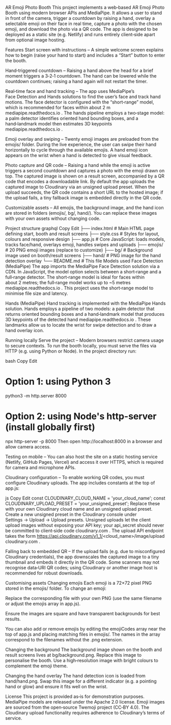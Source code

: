 AR Emoji Photo Booth
This project implements a web‑based AR Emoji Photo Booth using modern browser APIs and MediaPipe. It allows a user to stand in front of the camera, trigger a countdown by raising a hand, overlay a selectable emoji on their face in real time, capture a photo with the chosen emoji, and download the photo via a QR code. The app is designed to be deployed as a static site (e.g. Netlify) and runs entirely client‑side apart from optional image hosting.

Features
Start screen with instructions – A simple welcome screen explains how to begin (raise your hand to start) and includes a “Start” button to enter the booth.

Hand‑triggered countdown – Raising a hand above the head for a brief moment triggers a 3‑2‑1 countdown. The hand can be lowered while the countdown continues; raising a hand again will not restart the timer.

Real‑time face and hand tracking – The app uses MediaPipe’s Face Detection and Hands solutions to find the user’s face and track hand motions. The face detector is configured with the “short‑range” model, which is recommended for faces within about 2 m
mediapipe.readthedocs.io
. The hands pipeline employs a two‑stage model: a palm detector identifies oriented hand bounding boxes, and a hand‑landmark model then estimates 3D keypoints
mediapipe.readthedocs.io
.

Emoji overlay and swiping – Twenty emoji images are preloaded from the emojis/ folder. During the live experience, the user can swipe their hand horizontally to cycle through the available emojis. A hand emoji icon appears on the wrist when a hand is detected to give visual feedback.

Photo capture and QR code – Raising a hand while the emoji is active triggers a second countdown and captures a photo with the emoji drawn on top. The captured image is shown on a result screen, accompanied by a QR code that encodes a downloadable link. By default the app uploads the captured image to Cloudinary via an unsigned upload preset. When the upload succeeds, the QR code contains a short URL to the hosted image; if the upload fails, a tiny fallback image is embedded directly in the QR code.

Customizable assets – All emojis, the background image, and the hand icon are stored in folders (emojis/, bg/, hand/). You can replace these images with your own assets without changing code.

Project structure
graphql
Copy
Edit
├── index.html         # Main HTML page defining start, booth and result screens
├── style.css          # Styles for layout, colours and responsive design
├── app.js             # Core JavaScript: loads models, tracks face/hand, overlays emoji, handles swipes and uploads
├── emojis/            # 20 PNG emoji images (replace to customize)
├── bg/                # Background image used on booth/result screens
├── hand/              # PNG image for the hand detection overlay
└── README.md          # This file
Models used
Face Detection (MediaPipe)
The app imports the MediaPipe Face Detection solution via a CDN. In JavaScript, the model option selects between a short‑range and a full‑range detector. The short‑range model is ideal for faces within about 2 metres; the full‑range model works up to ~5 metres
mediapipe.readthedocs.io
. This project uses the short‑range model to minimise file size and latency.

Hands (MediaPipe)
Hand tracking is implemented with the MediaPipe Hands solution. Hands employs a pipeline of two models: a palm detector that returns oriented bounding boxes and a hand‑landmark model that produces 3D keypoints of the detected hand
mediapipe.readthedocs.io
. These landmarks allow us to locate the wrist for swipe detection and to draw a hand overlay icon.

Running locally
Serve the project – Modern browsers restrict camera usage to secure contexts. To run the booth locally, you must serve the files via HTTP (e.g. using Python or Node). In the project directory run:

bash
Copy
Edit
# Option 1: using Python 3
python3 -m http.server 8000

# Option 2: using Node's http-server (install globally first)
npx http-server -p 8000
Then open http://localhost:8000 in a browser and allow camera access.

Testing on mobile – You can also host the site on a static hosting service (Netlify, GitHub Pages, Vercel) and access it over HTTPS, which is required for camera and microphone APIs.

Cloudinary configuration – To enable working QR codes, you must configure Cloudinary uploads. The app includes constants at the top of app.js:

js
Copy
Edit
const CLOUDINARY_CLOUD_NAME = 'your_cloud_name';
const CLOUDINARY_UPLOAD_PRESET = 'your_unsigned_preset';
Replace these with your own Cloudinary cloud name and an unsigned upload preset. Create a new unsigned preset in the Cloudinary console under Settings → Upload → Upload presets. Unsigned uploads let the client upload images without exposing your API key; your api_secret should never be committed to client‑side code
cloudinary.com
. The upload API endpoint takes the form https://api.cloudinary.com/v1_1/<cloud_name>/image/upload 
cloudinary.com
.

Falling back to embedded QR – If the upload fails (e.g. due to misconfigured Cloudinary credentials), the app downscales the captured image to a tiny thumbnail and embeds it directly in the QR code. Some scanners may not recognise data‑URI QR codes; using Cloudinary or another image host is recommended for robust downloads.

Customising assets
Changing emojis
Each emoji is a 72×72 pixel PNG stored in the emojis/ folder. To change an emoji:

Replace the corresponding file with your own PNG (use the same filename or adjust the emojis array in app.js).

Ensure the images are square and have transparent backgrounds for best results.

You can also add or remove emojis by editing the emojiCodes array near the top of app.js and placing matching files in emojis/. The names in the array correspond to the filenames without the .png extension.

Changing the background
The background image shown on the booth and result screens lives at bg/background.png. Replace this image to personalise the booth. Use a high‑resolution image with bright colours to complement the emoji theme.

Changing the hand overlay
The hand detection icon is loaded from hand/hand.png. Swap this image for a different indicator (e.g. a pointing hand or glow) and ensure it fits well on the wrist.

License
This project is provided as‑is for demonstration purposes. MediaPipe models are released under the Apache 2.0 license. Emoji images are sourced from the open‑source Twemoji project (CC‑BY 4.0). The Cloudinary upload functionality requires adherence to Cloudinary’s terms of service.